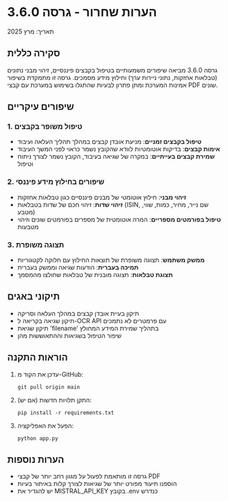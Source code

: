 # הערות שחרור - גרסה 3.6.0

תאריך: מרץ 2025

## סקירה כללית
גרסה 3.6.0 מביאה שיפורים משמעותיים בטיפול בקבצים פיננסיים, זיהוי מבני נתונים (טבלאות אחזקות, נתוני ניירות ערך) וחילוץ מידע מסמכים. גרסה זו מתמקדת בשיפור אמינות המערכת ומתן פתרון לבעיות שהתגלו בשימוש במערכת עם קבצי PDF שונים.

## שיפורים עיקריים

### 1. טיפול משופר בקבצים
- **טיפול בקבצים זמניים**: מניעת אובדן קבצים במהלך תהליך העלאה ועיבוד
- **אימות קבצים**: בדיקות אוטומטיות לוודא שהקובץ נשמר כראוי לפני המשך העיבוד
- **שמירת קבצים בעייתיים**: במקרה של שגיאה בעיבוד, הקובץ נשמר לצורך ניתוח וטיפול

### 2. שיפורים בחילוץ מידע פיננסי
- **זיהוי מבני**: חילוץ אוטומטי של מבנים פיננסיים כגון טבלאות אחזקות
- **זיהוי שדות**: זיהוי חכם של שדות בטבלאות (ISIN, שם נייר, מחיר, כמות, שווי, מטבע)
- **טיפול בפורמטים מספריים**: המרה אוטומטית של מספרים בפורמטים שונים וזיהוי מטבעות

### 3. תצוגה משופרת
- **ממשק משתמש**: תצוגה משופרת של תוצאות החילוץ עם חלוקה לקטגוריות
- **תמיכה בעברית**: הודעות שגיאה וממשק בעברית
- **תצוגת טבלאות**: תצוגה מובנית של טבלאות שחולצו מהמסמך

## תיקוני באגים
- תיקון בעיית אובדן קבצים במהלך העלאה וסריקה
- תיקון שגיאה בקריאה ל-OCR API עם פרמטרים לא נתמכים
- תיקון שגיאת 'filename' בתהליך שמירת המידע המחולץ
- שיפור הטיפול בשגיאות וההתאוששות מהן

## הוראות התקנה
1. עדכן את הקוד מ-GitHub:
   ```
   git pull origin main
   ```
2. התקן תלויות חדשות (אם יש):
   ```
   pip install -r requirements.txt
   ```
3. הפעל את האפליקציה:
   ```
   python app.py
   ```

## הערות נוספות
- גרסה זו מותאמת לפעול על מגוון רחב יותר של קבצי PDF
- הוספנו תיעוד מפורט יותר של שגיאות לצורך קלות באיתור בעיות
- יש להגדיר את MISTRAL_API_KEY בקובץ .env כנדרש
